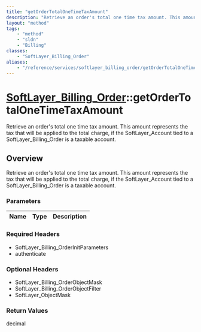 ```yaml
---
title: "getOrderTotalOneTimeTaxAmount"
description: "Retrieve an order's total one time tax amount. This amount represents the tax that will be applied to the total charge,... "
layout: "method"
tags:
    - "method"
    - "sldn"
    - "Billing"
classes:
    - "SoftLayer_Billing_Order"
aliases:
    - "/reference/services/softlayer_billing_order/getOrderTotalOneTimeTaxAmount"
---
```

# [SoftLayer_Billing_Order](/reference/services/SoftLayer_Billing_Order)::getOrderTotalOneTimeTaxAmount

Retrieve an order's total one time tax amount. This amount represents the tax that will be applied to the total charge, if the SoftLayer_Account tied to a SoftLayer_Billing_Order is a taxable account.


## Overview 
Retrieve an order's total one time tax amount. This amount represents the tax that will be applied to the total charge, if the SoftLayer_Account tied to a SoftLayer_Billing_Order is a taxable account.

### Parameters 
|Name | Type | Description |
| --- | --- | --- |


### Required Headers
* SoftLayer_Billing_OrderInitParameters
* authenticate

### Optional Headers
* SoftLayer_Billing_OrderObjectMask
* SoftLayer_Billing_OrderObjectFilter
* SoftLayer_ObjectMask

### Return Values
decimal

